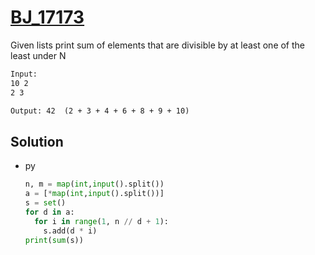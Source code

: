 # [BJ_17173](https://acmicpc.net/problem/17173)

Given lists print sum of elements that are divisible by at least one of the least under N

```txt
Input:
10 2
2 3

Output: 42  (2 + 3 + 4 + 6 + 8 + 9 + 10)
```

## Solution

* py

  ```py
  n, m = map(int,input().split())
  a = [*map(int,input().split())]
  s = set()
  for d in a:
    for i in range(1, n // d + 1):
      s.add(d * i)
  print(sum(s))
  ```
